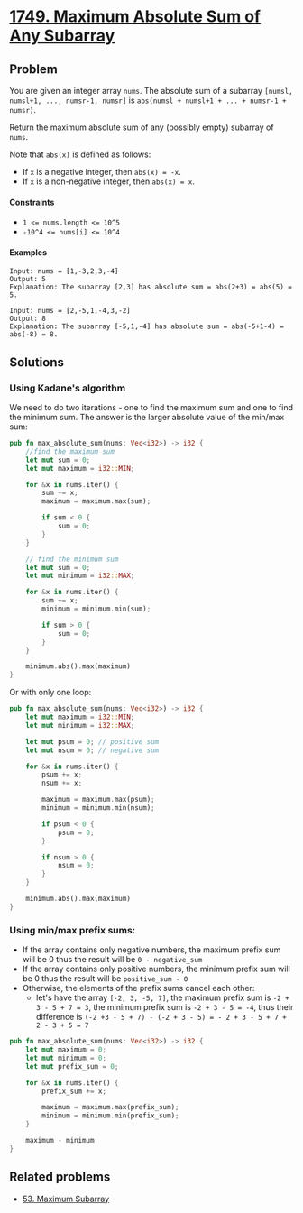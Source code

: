 # [1749. Maximum Absolute Sum of Any Subarray](https://leetcode.com/problems/maximum-absolute-sum-of-any-subarray/)

## Problem

You are given an integer array `nums`. The absolute sum of a
subarray `[numsl, numsl+1, ..., numsr-1, numsr]`
is `abs(numsl + numsl+1 + ... + numsr-1 + numsr)`.

Return the maximum absolute sum of any (possibly empty) subarray of `nums`.

Note that `abs(x)` is defined as follows:

* If `x` is a negative integer, then `abs(x) = -x`.
* If `x` is a non-negative integer, then `abs(x) = x`.

#### Constraints

* `1 <= nums.length <= 10^5`
* `-10^4 <= nums[i] <= 10^4`

#### Examples

```text
Input: nums = [1,-3,2,3,-4]
Output: 5
Explanation: The subarray [2,3] has absolute sum = abs(2+3) = abs(5) = 5.
```

````text
Input: nums = [2,-5,1,-4,3,-2]
Output: 8
Explanation: The subarray [-5,1,-4] has absolute sum = abs(-5+1-4) = abs(-8) = 8.
````

## Solutions

### Using Kadane's algorithm

We need to do two iterations - one to find the maximum sum and one to find the
minimum sum. The answer is the larger absolute value of the min/max sum:

```rust
pub fn max_absolute_sum(nums: Vec<i32>) -> i32 {
    //find the maximum sum
    let mut sum = 0;
    let mut maximum = i32::MIN;

    for &x in nums.iter() {
        sum += x;
        maximum = maximum.max(sum);

        if sum < 0 {
            sum = 0;
        }
    }

    // find the minimum sum
    let mut sum = 0;
    let mut minimum = i32::MAX;

    for &x in nums.iter() {
        sum += x;
        minimum = minimum.min(sum);

        if sum > 0 {
            sum = 0;
        }
    }

    minimum.abs().max(maximum)
}
```

Or with only one loop:

```rust
pub fn max_absolute_sum(nums: Vec<i32>) -> i32 {
    let mut maximum = i32::MIN;
    let mut minimum = i32::MAX;

    let mut psum = 0; // positive sum
    let mut nsum = 0; // negative sum

    for &x in nums.iter() {
        psum += x;
        nsum += x;

        maximum = maximum.max(psum);
        minimum = minimum.min(nsum);

        if psum < 0 {
            psum = 0;
        }

        if nsum > 0 {
            nsum = 0;
        }
    }

    minimum.abs().max(maximum)
}
```

### Using min/max prefix sums:

* If the array contains only negative numbers, the maximum prefix sum will be 0
  thus the result will be `0 - negative_sum`
* If the array contains only positive numbers, the minimum prefix sum will be 0
  thus the result will be `positive_sum - 0`
* Otherwise, the elements of the prefix sums cancel each other:
    * let's have the array `[-2, 3, -5, 7]`, the maximum prefix sum
      is `-2 + 3 - 5 + 7 = 3`, the minimum prefix sum is `-2 + 3 - 5 = -4`, thus
      their difference
      is `(-2 +3 - 5 + 7) - (-2 + 3 - 5) = - 2 + 3 - 5 + 7 + 2 - 3 + 5 = 7`

```rust
pub fn max_absolute_sum(nums: Vec<i32>) -> i32 {
    let mut maximum = 0;
    let mut minimum = 0;
    let mut prefix_sum = 0;

    for &x in nums.iter() {
        prefix_sum += x;

        maximum = maximum.max(prefix_sum);
        minimum = minimum.min(prefix_sum);
    }

    maximum - minimum
}
```

## Related problems

* [53. Maximum Subarray](/leetcode/000%20-%20099/53%20-%20Maximum%20Subarray.md)